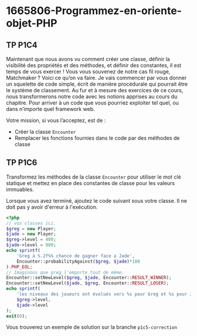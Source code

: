 # 1665806-Programmez-en-oriente-objet-PHP

## TP P1C4

Maintenant que nous avons vu comment créer une classe, définir la visibilité des propriétés et des méthodes, et définir des constantes, il est temps de vous exercer ! Vous vous souvenez de notre cas fil rouge, Matchmaker ? Voici ce qu’on va faire. Je vais commencer par vous donner un squelette de code simple, écrit de manière procédurale qui pourrait être le système de classement. Au fur et à mesure des exercices de ce cours, nous transformerons notre code avec les notions apprises au cours du chapitre. Pour arriver à un code que vous pourriez exploiter tel quel, ou dans n’importe quel framework web.

Votre mission, si vous l’acceptez, est de :

- Créer la classe `Encounter`
- Remplacer les fonctions fournies dans le code par des méthodes de classe


## TP P1C6

Transformez les méthodes de la classe `Encounter` pour utiliser le mot clé statique et mettez en place des constantes de classe pour les valeurs immuables.

Lorsque vous avez terminé, ajoutez le code suivant sous votre classe.
Il ne doit pas y avoir d'erreur à l'exécution.

```php
<?php
// vos classes ici.
$greg = new Player;
$jade = new Player;
$greg->level = 400;
$jade->level = 800;
echo sprintf(
	'Greg à %.2f%% chance de gagner face a Jade', 
	Encounter::probabilityAgainst($greg, $jade)*100
).PHP_EOL;
// Imaginons que greg l'emporte tout de même.
Encounter::setNewLevel($greg, $jade, Encounter::RESULT_WINNER);
Encounter::setNewLevel($jade, $greg, Encounter::RESULT_LOSER);
echo sprintf(
	'les niveaux des joueurs ont évolués vers %s pour Greg et %s pour Jade', 
	$greg->level,
	$jade->level
);
exit(0);
```

Vous trouverez un exemple de solution sur la branche `p1c5-correction` 